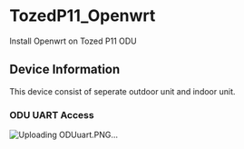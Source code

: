 # TozedP11_Openwrt
Install Openwrt on Tozed P11 ODU

## Device Information
This device consist of seperate outdoor unit and indoor unit. 

### ODU UART Access

![Uploading ODUuart.PNG…]()

